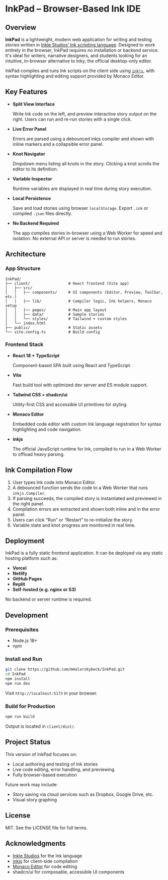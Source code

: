 # InkPad – Browser-Based Ink IDE

## Overview

**InkPad** is a lightweight, modern web application for writing and testing stories written in [Inkle Studios’ Ink scripting language](https://www.inklestudios.com/ink/). Designed to work entirely in the browser, InkPad requires no installation or backend service. It's ideal for writers, narrative designers, and students looking for an intuitive, in-browser alternative to Inky, the official desktop-only editor.

InkPad compiles and runs Ink scripts on the client side using [`inkjs`](https://github.com/y-lohse/inkjs), with syntax highlighting and editing support provided by Monaco Editor.

## Key Features

- **Split View Interface**
    
    Write Ink code on the left, and preview interactive story output on the right. Users can run and re-run stories with a single click.
    
- **Live Error Panel**
    
    Errors are parsed using a debounced inkjs compiler and shown with inline markers and a collapsible error panel.
    
- **Knot Navigator**
    
    Dropdown menu listing all knots in the story. Clicking a knot scrolls the editor to its definition.
    
- **Variable Inspector**
    
    Runtime variables are displayed in real time during story execution.
    
- **Local Persistence**
    
    Save and load stories using browser `localStorage`. Export `.ink` or compiled `.json` files directly.
    
- **No Backend Required**
    
    The app compiles stories in-browser using a Web Worker for speed and isolation. No external API or server is needed to run stories.
    

## Architecture

### App Structure

```
InkPad/
├── client/                 # React frontend (Vite app)
│   ├── src/
│   │   ├── components/     # UI components (Editor, Preview, Toolbar, etc.)
│   │   ├── lib/            # Compiler logic, Ink helpers, Monaco setup
│   │   ├── pages/          # Main app layout
│   │   ├── data/           # Sample stories
│   │   └── styles/         # Tailwind + custom styles
│   └── index.html
├── public/                 # Static assets
└── vite.config.ts          # Build config
```

### Frontend Stack

- **React 18 + TypeScript**
    
    Component-based SPA built using React and TypeScript.
    
- **Vite**
    
    Fast build tool with optimized dev server and ES module support.
    
- **Tailwind CSS + shadcn/ui**
    
    Utility-first CSS and accessible UI primitives for styling.
    
- **Monaco Editor**
    
    Embedded code editor with custom Ink language registration for syntax highlighting and code navigation.
    
- **inkjs**
    
    The official JavaScript runtime for Ink, compiled to run in a Web Worker to offload heavy parsing.

## Ink Compilation Flow

1. User types Ink code into Monaco Editor.
2. A debounced function sends the code to a Web Worker that runs `inkjs.Compiler`.
3. If parsing succeeds, the compiled story is instantiated and previewed in the right panel.
4. Compilation errors are extracted and shown both inline and in the error panel.
5. Users can click “Run” or “Restart” to re-initialize the story.
6. Variable state and knot progress are monitored in real time.

## Deployment

InkPad is a fully static frontend application. It can be deployed via any static hosting platform such as:

- **Vercel**
- **Netlify**
- **GitHub Pages**
- **Replit**
- **Self-hosted (e.g. nginx or S3)**

No backend or server runtime is required.

## Development

### Prerequisites

- Node.js 18+
- npm

### Install and Run

```bash
git clone https://github.com/mmolarskybeck/InkPad.git
cd InkPad
npm install
npm run dev
```

Visit `http://localhost:5173` in your browser.

### Build for Production

```bash
npm run build
```

Output is located in `client/dist/`.

## Project Status

This version of InkPad focuses on:

- Local authoring and testing of Ink stories
- Live code editing, error handling, and previewing
- Fully browser-based execution

Future work may include:

- Story saving via cloud services such as Dropbox, Google Drive, etc.
- Visual story graphing

## License

MIT. See the LICENSE file for full terms.

## Acknowledgments

- [Inkle Studios](https://www.inklestudios.com/) for the Ink language
- [inkjs](https://github.com/y-lohse/inkjs) for client-side compilation
- [Monaco Editor](https://microsoft.github.io/monaco-editor/) for code editing
- shadcn/ui for composable, accessible UI components